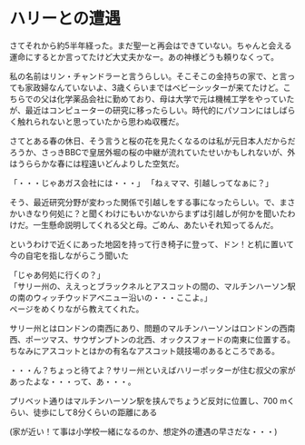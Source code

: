 # ハリーとの遭遇

さてそれから約5半年経った。まだ聖一と再会はできていない。ちゃんと会える運命にするとか言ってたけど大丈夫かなー。あの神様どうも頼りなくって。

私の名前はリン・チャンドラーと言うらしい。そこそこの金持ちの家で、と言っても家政婦なんていないよ、3歳くらいまではベビーシッターが来てたけど。こちらでの父は化学薬品会社に勤めており、母は大学で元は機械工学をやっていたが、最近はコンピューターの研究に移ったらしい。時代的にパソコンにはしばらく触れられないと思っていたから思わぬ収穫だ。

さてとある春の休日、そう言うと桜の花を見たくなるのは私が元日本人だからだろうか、さっきBBCで皇居外堀の桜の中継が流れていたせいかもしれないが、外はうららかな春には程遠いどんよりした空気だ。

「・・・じゃあガス会社には・・・」
「ねぇママ、引越しってなぁに？」

そう、最近研究分野が変わった関係で引越しをする事になったらしい。で、まさかいきなり何処に？と聞くわけにもいかないからまずは引越しが何かを聞いたわけだ。一生懸命説明してくれる父と母。ごめん、あたいそれ知ってるんだ。

というわけで近くにあった地図を持って行き椅子に登って、ドン！と机に置いて今の自宅を指しながらこう聞いた

「じゃあ何処に行くの？」  
「サリー州の、ええっとブラックネルとアスコットの間の、マルチンハーソン駅の南のウィッチウッドアベニュー沿いの・・・ここよ。」  
ページをめくりながら教えてくれた。

サリー州とはロンドンの南西にあり、問題のマルチンハーソンはロンドンの西南西、ポーツマス、サウザンプトンの北西、オックスフォードの南東に位置する。ちなみにアスコットとはかの有名なアスコット競技場のあるところである。

・・・ん？ちょっと待てよ？サリー州といえばハリーポッターが住む叔父の家があったよな・・・って、あ・・・。

プリベット通りはマルチンハーソン駅を挟んでちょうど反対に位置し、700 mくらい、徒歩にして8分くらいの距離にある

(家が近い！て事は小学校一緒になるのか、想定外の遭遇の早さだな・・・)
